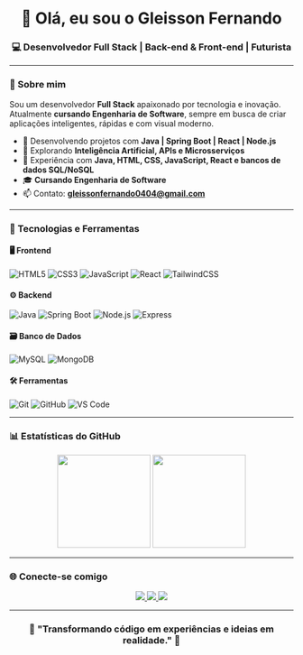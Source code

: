 <h1 align="center">👋 Olá, eu sou o Gleisson Fernando</h1>
<h3 align="center">💻 Desenvolvedor Full Stack | Back-end & Front-end | Futurista</h3>

---

### 🚀 Sobre mim  
Sou um desenvolvedor **Full Stack** apaixonado por tecnologia e inovação.  
Atualmente **cursando Engenharia de Software**, sempre em busca de criar aplicações inteligentes, rápidas e com visual moderno.  

- 🔭 Desenvolvendo projetos com **Java | Spring Boot | React | Node.js**  
- 🌱 Explorando **Inteligência Artificial, APIs e Microsserviços**  
- 💬 Experiência com **Java, HTML, CSS, JavaScript, React e bancos de dados SQL/NoSQL**  
- 🎓 **Cursando Engenharia de Software**  
- 📫 Contato: **gleissonfernando0404@gmail.com**  


---

### 🧠 Tecnologias e Ferramentas

#### 🖥️ Frontend
![HTML5](https://img.shields.io/badge/-HTML5-E34F26?style=for-the-badge&logo=html5&logoColor=white)
![CSS3](https://img.shields.io/badge/-CSS3-1572B6?style=for-the-badge&logo=css3)
![JavaScript](https://img.shields.io/badge/-JavaScript-F7DF1E?style=for-the-badge&logo=javascript&logoColor=black)
![React](https://img.shields.io/badge/-React-61DAFB?style=for-the-badge&logo=react&logoColor=black)
![TailwindCSS](https://img.shields.io/badge/-TailwindCSS-38B2AC?style=for-the-badge&logo=tailwind-css&logoColor=white)

#### ⚙️ Backend
![Java](https://img.shields.io/badge/-Java-007396?style=for-the-badge&logo=java&logoColor=white)
![Spring Boot](https://img.shields.io/badge/-Spring%20Boot-6DB33F?style=for-the-badge&logo=springboot&logoColor=white)
![Node.js](https://img.shields.io/badge/-Node.js-339933?style=for-the-badge&logo=node.js&logoColor=white)
![Express](https://img.shields.io/badge/-Express-000000?style=for-the-badge&logo=express&logoColor=white)

#### 🗃️ Banco de Dados
![MySQL](https://img.shields.io/badge/-MySQL-4479A1?style=for-the-badge&logo=mysql&logoColor=white)
![MongoDB](https://img.shields.io/badge/-MongoDB-47A248?style=for-the-badge&logo=mongodb&logoColor=white)


#### 🛠️ Ferramentas
![Git](https://img.shields.io/badge/-Git-F05032?style=for-the-badge&logo=git&logoColor=white)
![GitHub](https://img.shields.io/badge/-GitHub-181717?style=for-the-badge&logo=github)
![VS Code](https://img.shields.io/badge/-VS%20Code-007ACC?style=for-the-badge&logo=visual-studio-code)


---

### 📊 Estatísticas do GitHub
<p align="center">
  <img height="165em" src="https://github-readme-stats.vercel.app/api?username=gleissonfernando&show_icons=true&theme=tokyonight&include_all_commits=true&count_private=true"/>
  <img height="165em" src="https://github-readme-stats.vercel.app/api/top-langs/?username=gleissonfernando&layout=compact&theme=tokyonight"/>
</p>

---

### 🌐 Conecte-se comigo
<p align="center">
  <a href="https://linkedin.com/in/gleisson-fernando-570537278" target="_blank">
    <img src="https://img.shields.io/badge/-LinkedIn-%230077B5?style=for-the-badge&logo=linkedin&logoColor=white"/>
  </a>
  <a href="mailto:gleissonfernando0404@gmail.com">
    <img src="https://img.shields.io/badge/-Email-D14836?style=for-the-badge&logo=gmail&logoColor=white"/>
  </a>
  <a href="https://github.com/gleissonfernando" target="_blank">
    <img src="https://img.shields.io/badge/-GitHub-181717?style=for-the-badge&logo=github&logoColor=white"/>
  </a>
</p>

---

<h3 align="center">🚀 "Transformando código em experiências e ideias em realidade." 🚀</h3>
